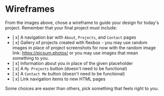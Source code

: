 # Wireframes

From the images above, chose a wireframe to guide your design for today's project. Remember that your final project must include:

- [ x]  A navigation bar with `About`, `Projects`, and `Contact` pages
- [ x]  Gallery of projects created with flexbox - you may use random images in place of project screenshots for now with the random image link: https://picsum.photos/ or you may use images that mean something to you.
- [ x]  Information about you in place of the given placeholder
- [ x]  A `My Projects` button (doesn't need to be functional)
- [ x]  A `Contact Me` button (doesn't need to be functional)
- [ x]  Link navigation items to new HTML pages

Some choices are easier than others, pick something that feels right to you. 
